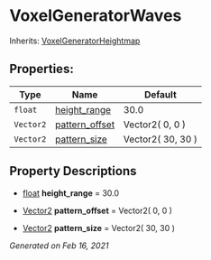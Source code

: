 # VoxelGeneratorWaves

Inherits: [VoxelGeneratorHeightmap](VoxelGeneratorHeightmap.md)




## Properties: 


Type       | Name                                 | Default           
---------- | ------------------------------------ | ------------------
`float`    | [height_range](#i_height_range)      | 30.0              
`Vector2`  | [pattern_offset](#i_pattern_offset)  | Vector2( 0, 0 )   
`Vector2`  | [pattern_size](#i_pattern_size)      | Vector2( 30, 30 ) 
<p></p>

## Property Descriptions

- [float](https://docs.godotengine.org/en/stable/classes/class_float.html)<span id="i_height_range"></span> **height_range** = 30.0


- [Vector2](https://docs.godotengine.org/en/stable/classes/class_vector2.html)<span id="i_pattern_offset"></span> **pattern_offset** = Vector2( 0, 0 )


- [Vector2](https://docs.godotengine.org/en/stable/classes/class_vector2.html)<span id="i_pattern_size"></span> **pattern_size** = Vector2( 30, 30 )


_Generated on Feb 16, 2021_
